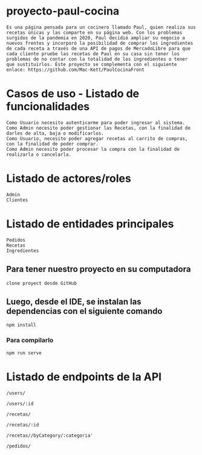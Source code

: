 # proyecto-paul-cocina
```
Es una página pensada para un cocinero llamado Paul, quien realiza sus recetas únicas y las comparte en su página web. Con los problemas surgidos de la pandemia en 2020, Paul decidió ampliar su negocio a nuevos frentes y incorporó la posibilidad de comprar los ingredientes de cada receta a través de una API de pagos de MercadoLibre para que cada cliente pruebe las recetas de Paul en su casa sin tener los problemas de no contar con la totalidad de los ingredientes o tener que sustituirlos. Éste proyecto se complementa con el siguiente enlace: https://github.com/Mac-Kett/PaulCocinaFront
```

# Casos de uso - Listado de funcionalidades
```
Como Usuario necesito autenticarme para poder ingresar al sistema.
Como Admin necesito poder gestionar las Recetas, con la finalidad de darles de alta, baja o modificarlos.
Como Usuario, necesito poder agregar recetas al carrito de compras, con la finalidad de poder comprar.
Como Admin necesito poder procesar la compra con la finalidad de realizarla o cancelarla.
```
# Listado de actores/roles
```
Admin
Clientes
```
# Listado de entidades principales
```
Pedidos
Recetas
Ingredientes
```
## Para tener nuestro proyecto en su computadora
```
clone proyect desde GitHub
```

## Luego, desde el IDE, se instalan las dependencias con el siguiente comando
```
npm install
```

### Para compilarlo
```
npm run serve
```

# Listado de endpoints de la API
```
/users/

/users/:id

/recetas/

/recetas/:id

/recetas//byCategory/:categoria'

/pedidos/
```
